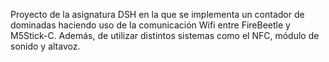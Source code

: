 Proyecto de la asignatura DSH en la que se implementa un contador de dominadas haciendo uso de la comunicación Wifi entre FireBeetle y M5Stick-C. Además,
de utilizar distintos sistemas como el NFC, módulo de sonido y altavoz.
